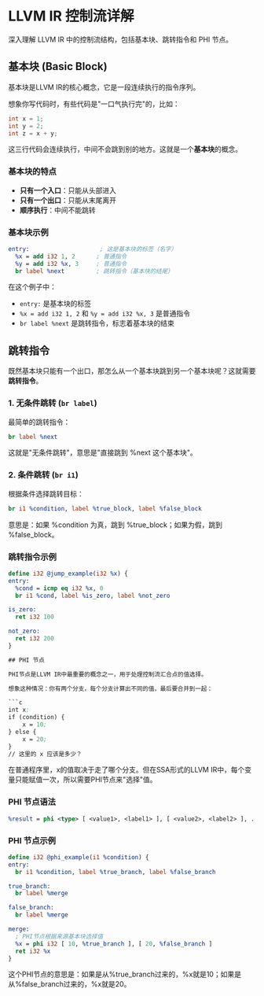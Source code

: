 # LLVM IR 控制流详解

深入理解 LLVM IR 中的控制流结构，包括基本块、跳转指令和 PHI 节点。

## 基本块 (Basic Block)

基本块是LLVM IR的核心概念，它是一段连续执行的指令序列。

想象你写代码时，有些代码是"一口气执行完"的，比如：
```c
int x = 1;
int y = 2;
int z = x + y;
```

这三行代码会连续执行，中间不会跳到别的地方。这就是一个**基本块**的概念。

### 基本块的特点
- **只有一个入口**：只能从头部进入
- **只有一个出口**：只能从末尾离开  
- **顺序执行**：中间不能跳转

### 基本块示例

```llvm
entry:                    ; 这是基本块的标签（名字）
  %x = add i32 1, 2      ; 普通指令
  %y = add i32 %x, 3     ; 普通指令
  br label %next         ; 跳转指令（基本块的结尾）
```

在这个例子中：
- `entry:` 是基本块的标签
- `%x = add i32 1, 2` 和 `%y = add i32 %x, 3` 是普通指令
- `br label %next` 是跳转指令，标志着基本块的结束

## 跳转指令

既然基本块只能有一个出口，那怎么从一个基本块跳到另一个基本块呢？这就需要**跳转指令**。

### 1. 无条件跳转 (`br label`)

最简单的跳转指令：
```llvm
br label %next
```

这就是"无条件跳转"，意思是"直接跳到 %next 这个基本块"。

### 2. 条件跳转 (`br i1`)

根据条件选择跳转目标：
```llvm
br i1 %condition, label %true_block, label %false_block
```

意思是：如果 %condition 为真，跳到 %true_block；如果为假，跳到 %false_block。

### 跳转指令示例

```llvm
define i32 @jump_example(i32 %x) {
entry:
  %cond = icmp eq i32 %x, 0
  br i1 %cond, label %is_zero, label %not_zero

is_zero:
  ret i32 100

not_zero:
  ret i32 200
}

## PHI 节点

PHI节点是LLVM IR中最重要的概念之一，用于处理控制流汇合点的值选择。

想象这种情况：你有两个分支，每个分支计算出不同的值，最后要合并到一起：

```c
int x;
if (condition) {
    x = 10;
} else {
    x = 20;
}
// 这里的 x 应该是多少？
```

在普通程序里，x的值取决于走了哪个分支。但在SSA形式的LLVM IR中，每个变量只能赋值一次，所以需要PHI节点来"选择"值。

### PHI 节点语法
```llvm
%result = phi <type> [ <value1>, <label1> ], [ <value2>, <label2> ], ...
```

### PHI 节点示例
```llvm
define i32 @phi_example(i1 %condition) {
entry:
  br i1 %condition, label %true_branch, label %false_branch

true_branch:
  br label %merge

false_branch:
  br label %merge

merge:
  ; PHI节点根据来源基本块选择值
  %x = phi i32 [ 10, %true_branch ], [ 20, %false_branch ]
  ret i32 %x
}
```

这个PHI节点的意思是：如果是从%true_branch过来的，%x就是10；如果是从%false_branch过来的，%x就是20。